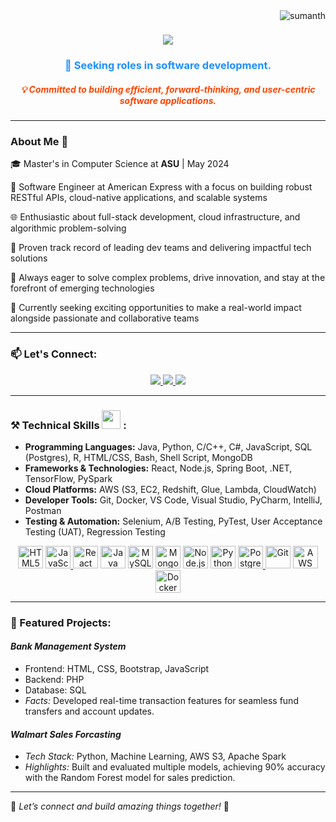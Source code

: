 
<img align="right" src="https://komarev.com/ghpvc/?username=sujayb255&label=Profile%20views&color=0e75b6&style=flat" alt="sumanth" />

<h1 align="center">
    <img src="https://readme-typing-svg.herokuapp.com?font=Righteous&size=35&duration=4000&center=true&vCenter=true&width=500&height=70&lines=Greetings!+👋;+I'm+Sumanth+Gunda;+pleased+to+have+you+here!;&color=0e75b6" />
</h1>

<h3 align="center" style="color: #1e90ff;">🚀 Seeking roles in software development. 
</h3>

<h5 align="center" style="color: #ff4500;">💡 Committed to building efficient, forward-thinking, and user-centric software applications.</h5>

---

### About Me 👋
🎓 Master's in Computer Science at **ASU** | May 2024  

💼 Software Engineer at American Express with a focus on building robust RESTful APIs, cloud-native applications, and scalable systems

🌐 Enthusiastic about full-stack development, cloud infrastructure, and algorithmic problem-solving

👥 Proven track record of leading dev teams and delivering impactful tech solutions

🧠 Always eager to solve complex problems, drive innovation, and stay at the forefront of emerging technologies

🌟 Currently seeking exciting opportunities to make a real-world impact alongside passionate and collaborative teams

---

### 📫 Let's Connect:
<div align="center">
  <a href="mailto:sumanthgunda96@gmail.com">
    <img src="https://img.shields.io/badge/Gmail-333333?style=for-the-badge&logo=gmail&logoColor=red" />
  </a>
  <a href="https://www.linkedin.com/in/sumanthg1">
    <img src="https://img.shields.io/badge/LinkedIn-0077B5?style=for-the-badge&logo=linkedin&logoColor=white" />
  </a>
  <a href="https://github.com/sumanth-lab">
     <img src="https://img.shields.io/badge/GitHub-181717?style=for-the-badge&logo=github&logoColor=white" />
  </a>
</div>

---

### ⚒️ Technical Skills <img src='https://user-images.githubusercontent.com/74038190/206662607-d9e7591e-bbf9-42f9-9386-29efc927bc16.gif' width="30"> :

- **Programming Languages:** Java, Python, C/C++, C#, JavaScript, SQL (Postgres), R, HTML/CSS, Bash, Shell Script, MongoDB
- **Frameworks & Technologies:** React, Node.js, Spring Boot, .NET, TensorFlow, PySpark
- **Cloud Platforms:** AWS (S3, EC2, Redshift, Glue, Lambda, CloudWatch)
- **Developer Tools:** Git, Docker, VS Code, Visual Studio, PyCharm, IntelliJ, Postman
- **Testing & Automation:** Selenium, A/B Testing, PyTest, User Acceptance Testing (UAT), Regression Testing

<p align="center">
<a href="https://developer.mozilla.org/en-US/docs/Web/HTML" target="_blank" rel="noreferrer">
  <img src="https://raw.githubusercontent.com/danielcranney/readme-generator/main/public/icons/skills/html5-colored.svg" alt="HTML5" width="40" height="36" /></a>
<a href="https://developer.mozilla.org/en-US/docs/Web/JavaScript" target="_blank" rel="noreferrer">
  <img src="https://raw.githubusercontent.com/danielcranney/readme-generator/main/public/icons/skills/javascript-colored.svg" alt="JavaScript" width="40" height="36" /</a>
<a href="https://reactjs.org/" target="_blank" rel="noreferrer">
  <img src="https://raw.githubusercontent.com/danielcranney/readme-generator/main/public/icons/skills/react-colored.svg" alt="React" width="40" height="36" /></a>
<a href="https://www.java.com/" target="_blank" rel="noreferrer">
  <img src="https://raw.githubusercontent.com/danielcranney/readme-generator/main/public/icons/skills/java-colored.svg" alt="Java" width="40" height="36" /></a>
<a href="https://www.mysql.com/" target="_blank" rel="noreferrer">
  <img src="https://raw.githubusercontent.com/danielcranney/readme-generator/main/public/icons/skills/mysql-colored.svg" alt="MySQL" width="40" height="36" /></a>
<a href="https://www.mongodb.com/" target="_blank" rel="noreferrer">
  <img src="https://raw.githubusercontent.com/danielcranney/readme-generator/main/public/icons/skills/mongodb-colored.svg" alt="MongoDB" width="40" height="36" /></a>
<a href="https://nodejs.org/" target="_blank" rel="noreferrer">
  <img src="https://raw.githubusercontent.com/danielcranney/readme-generator/main/public/icons/skills/nodejs-colored.svg" alt="Node.js" width="40" height="36" /></a>
<a href="https://www.python.org/" target="_blank" rel="noreferrer">
  <img src="https://raw.githubusercontent.com/danielcranney/readme-generator/main/public/icons/skills/python-colored.svg" alt="Python" width="40" height="36" /></a>
<a href="https://www.postgresql.org/" target="_blank" rel="noreferrer">
  <img src="https://raw.githubusercontent.com/danielcranney/readme-generator/main/public/icons/skills/postgresql-colored.svg" alt="PostgreSQL" width="40" height="36" /</a>
<a href="https://git-scm.com/" target="_blank" rel="noreferrer">
  <img src="https://raw.githubusercontent.com/danielcranney/readme-generator/main/public/icons/skills/git-colored.svg" alt="Git" width="40" height="36" /></a>
<a href="https://aws.amazon.com/" target="_blank" rel="noreferrer">
  <img src="https://raw.githubusercontent.com/danielcranney/readme-generator/main/public/icons/skills/aws-colored-dark.svg" alt="AWS" width="40" height="36" /></a>
<a href="https://www.docker.com/" target="_blank" rel="noreferrer">
  <img src="https://raw.githubusercontent.com/danielcranney/readme-generator/main/public/icons/skills/docker-colored.svg" alt="Docker" width="40" height="36" /></a>
</p>


---

### 🌟 Featured Projects:
#### *Bank Management System*
- Frontend: HTML, CSS, Bootstrap, JavaScript
- Backend: PHP
- Database: SQL
- *Facts:* Developed real-time transaction features for seamless fund transfers and account updates.

#### *Walmart Sales Forcasting*
- *Tech Stack:* Python, Machine Learning, AWS S3, Apache Spark  
- *Highlights:* Built and evaluated multiple models, achieving 90% accuracy with the Random Forest model for sales prediction.

---

🎯 *Let’s connect and build amazing things together!* 🚀


